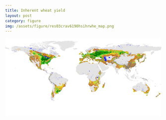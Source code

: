 ```yaml
---
title: Inherent wheat yield
layout: post
category: figure
img: /assets/figure/res03crav6190hsihrwhe_map.png
---
```


![Inherent wheat yield](/assets/figure/res03crav6190hsihrwhe_map.png)
